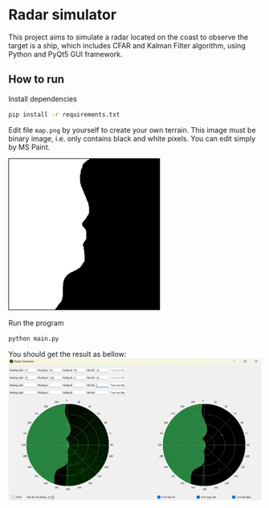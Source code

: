 # Radar simulator
This project aims to simulate a radar located on the coast to observe the target is a ship, which includes CFAR and Kalman Filter algorithm, using Python and PyQt5 GUI framework.

## How to run
Install dependencies
```sh
pip install -r requirements.txt
```

Edit file `map.png` by yourself to create your own terrain. This image must be binary image, i.e. only contains black and white pixels. You can edit simply by MS Paint.

<img src="assets/map.png" width="300px" style="border: 1px solid black">

Run the program
```sh
python main.py
```

You should get the result as bellow:
<img src="screenshots/Screenshot 2023-04-04 200304.png">
